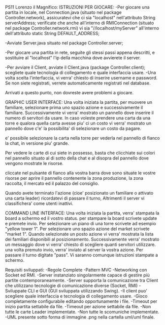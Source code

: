 PS11 Lorenzo il Magnifico:
ISTRUZIONI PER GIOCARE:
-Per giocare una partita in locale, nel Connection.java (situato nel package Controller.network),
assicuratevi che ci sia "localhost" nell'attributo String serverAddress;
verificate che anche all'interno di RMIConnection (situato nel package Controller.network.rmi) vi sia "//localhost/myServer"
all'interno dell'attributo static String DEFAULT_ADDRESS;

-Avviate Server.java situato nel package Controller.server;

-Per giocare una partita in rete, seguite gli stessi passi appena descritti, e sostituire al "localhost" l'ip della macchina dove avvierete il server.

-Per avviare il Client, avviate il Client.java (package Controller.client); scegliete quale tecnologia di collegamento e quale interfaccia usare.
-Una volta scelta l'interfaccia, vi verra' chiesto di inserire username e password. Se non siete registrati, verrete automaticamente registrati nel database.

Arrivati a questo punto, non dovreste avere problemi a giocare.

GRAPHIC USER INTERFACE:
Una volta iniziata la partita, per muovere un familiare, selezionare prima uno spazio azione e successivamente il familiare.
Successivamente vi verra' mostrato un pannello dove inserire il numero di servitori da usare. In caso voleste prendere una carta da una torre
e qualora quella carta avesse piu' ci un costo vi verra' mostrato un pannello dove c'e' la possibilita' di selezionare un costo da pagare.

e' possibile selezionare la carta nella torre per vederla nel pannello di fianco la chat, in versione piu' grande.

Per vedere le carte di cui siete in possesso, basta che clicchiate sui colori nel pannello situato al di sotto della chat e al disopra del pannello
dove vengono mostrate le risorse.

cliccate nel pulsante di fianco alla vostra barra dove sono situate le vostre risorse per aprire il pannello contenente la zona produzione,
la zona raccolta, il mercato ed il palazzo del consiglio.

Quando avete terminato l'azione (cioe' posizionato un familiare o attivato una carta leader) ricordatevi di passare il turno, Altrimenti il server
vi classifichera' come utenti inattivi.

COMMAND LINE INTERFACE:
Una volta iniziata la partita, verra' stampata la board a schermo ed il vostro status. per stampare la board scrivete update e premete invio.
Per selezionare un piano di una torre scrivete ad esempio "yellow tower 1". Per selezionare uno spazio azione del market scrivete "market 1".
Quando selezionate un posto azione vi verra' mostrata la lista dei familiari disponibili al posizionamento. Successivamente verra' mostrato un messaggio
dove vi verra' chiesto di scegliere quanti servitori utilizzare. una volta premuto invio, verra' inviato al server la vostra azione.
Per passare il turno digitate "pass". Vi saranno comunque istruzioni stampate a schermo.



Requisiti sviluppati:
-Regole Complete
-Pattern MVC
-Networking con Socket ed RMI.
-Server instanziato singolarmente capace di gestire più partite contemporaneamente.
-Server supporta la comunicazione tra Client che utilizzano tecnologie di comunicazione diverse (Socket, RMI)
-Sviluppate CLI e GUI (GUI sviluppata utilizzando Swing).
-Il client puo' scegliere quale interfaccia e tecnologia di collegamento usare.
-Gioco completamente configurabile editando opportunamente i file.
-Timeout per inizio partita settabile da file.
-Timeout per azione settabile da file.
-Non tutte le carte Leader implementate.
-Non tutte le scomuniche implementate.
-UML presente sotto forma di immagine .png nella cartella uml/uml finale.
